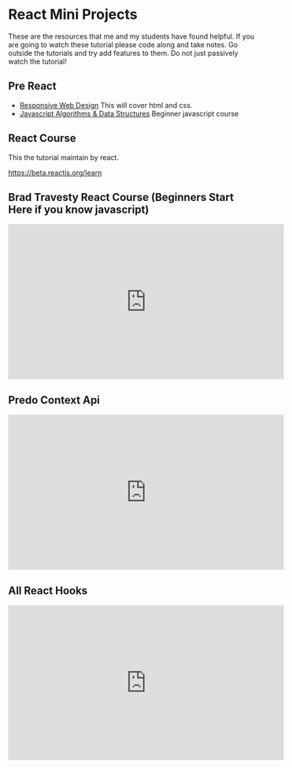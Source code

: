 # React Mini Projects

These are the resources that me and my students have found helpful.  If you are going to watch these tutorial please code along and take notes.  Go outside the tutorials and try add features to them.  Do not just passively watch the tutorial!

## Pre React

- [Responsive Web Design](https://www.freecodecamp.org/learn/2022/responsive-web-design/) This will cover html and css.
- [Javascript Algorithms & Data Structures](https://www.freecodecamp.org/learn/javascript-algorithms-and-data-structures/) Beginner javascript course

## React Course

This the tutorial maintain by react.

https://beta.reactjs.org/learn

## Brad Travesty React Course (Beginners Start Here if you know javascript)

<iframe width="560" height="315" src="https://www.youtube.com/embed/w7ejDZ8SWv8" title="YouTube video player" frameborder="0" allow="accelerometer; autoplay; clipboard-write; encrypted-media; gyroscope; picture-in-picture" allowfullscreen></iframe>

## Predo Context Api

<iframe width="560" height="315" src="https://www.youtube.com/embed/sP7ANcTpJr8" title="YouTube video player" frameborder="0" allow="accelerometer; autoplay; clipboard-write; encrypted-media; gyroscope; picture-in-picture" allowfullscreen></iframe>

## All React Hooks

<iframe width="560" height="315" src="https://www.youtube.com/embed/LlvBzyy-558" title="YouTube video player" frameborder="0" allow="accelerometer; autoplay; clipboard-write; encrypted-media; gyroscope; picture-in-picture" allowfullscreen></iframe>

